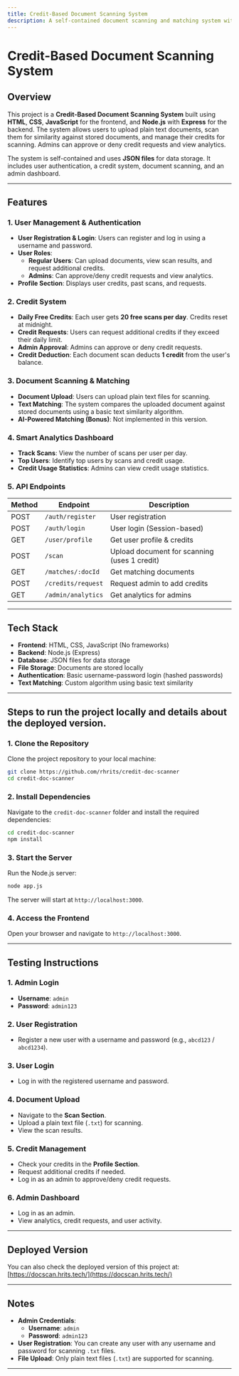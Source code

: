 ```yaml
---
title: Credit-Based Document Scanning System
description: A self-contained document scanning and matching system with a built-in credit system.
---
```


# Credit-Based Document Scanning System

## Overview
This project is a **Credit-Based Document Scanning System** built using **HTML**, **CSS**, **JavaScript** for the frontend, and **Node.js** with **Express** for the backend. The system allows users to upload plain text documents, scan them for similarity against stored documents, and manage their credits for scanning. Admins can approve or deny credit requests and view analytics.

The system is self-contained and uses **JSON files** for data storage. It includes user authentication, a credit system, document scanning, and an admin dashboard.

---

## Features

### 1. **User Management & Authentication**
- **User Registration & Login**: Users can register and log in using a username and password.
- **User Roles**:
  - **Regular Users**: Can upload documents, view scan results, and request additional credits.
  - **Admins**: Can approve/deny credit requests and view analytics.
- **Profile Section**: Displays user credits, past scans, and requests.

### 2. **Credit System**
- **Daily Free Credits**: Each user gets **20 free scans per day**. Credits reset at midnight.
- **Credit Requests**: Users can request additional credits if they exceed their daily limit.
- **Admin Approval**: Admins can approve or deny credit requests.
- **Credit Deduction**: Each document scan deducts **1 credit** from the user's balance.

### 3. **Document Scanning & Matching**
- **Document Upload**: Users can upload plain text files for scanning.
- **Text Matching**: The system compares the uploaded document against stored documents using a basic text similarity algorithm.
- **AI-Powered Matching (Bonus)**: Not implemented in this version.

### 4. **Smart Analytics Dashboard**
- **Track Scans**: View the number of scans per user per day.
- **Top Users**: Identify top users by scans and credit usage.
- **Credit Usage Statistics**: Admins can view credit usage statistics.

### 5. **API Endpoints**
| Method | Endpoint | Description |
|--------|----------|-------------|
| POST   | `/auth/register` | User registration |
| POST   | `/auth/login` | User login (Session-based) |
| GET    | `/user/profile` | Get user profile & credits |
| POST   | `/scan` | Upload document for scanning (uses 1 credit) |
| GET    | `/matches/:docId` | Get matching documents |
| POST   | `/credits/request` | Request admin to add credits |
| GET    | `/admin/analytics` | Get analytics for admins |

---

## Tech Stack
- **Frontend**: HTML, CSS, JavaScript (No frameworks)
- **Backend**: Node.js (Express)
- **Database**: JSON files for data storage
- **File Storage**: Documents are stored locally
- **Authentication**: Basic username-password login (hashed passwords)
- **Text Matching**: Custom algorithm using basic text similarity


---

## Steps to run the project locally and details about the deployed version.

### 1. **Clone the Repository**
Clone the project repository to your local machine:

```bash
git clone https://github.com/rhrits/credit-doc-scanner
cd credit-doc-scanner
```

### 2. **Install Dependencies**
Navigate to the `credit-doc-scanner` folder and install the required dependencies:

```bash
cd credit-doc-scanner
npm install
```

### 3. **Start the Server**
Run the Node.js server:

```bash
node app.js
```

The server will start at `http://localhost:3000`.

### 4. **Access the Frontend**
Open your browser and navigate to `http://localhost:3000`.

---

## Testing Instructions

### 1. **Admin Login**
- **Username**: `admin`
- **Password**: `admin123`

### 2. **User Registration**
- Register a new user with a username and password (e.g., `abcd123` / `abcd1234`).

### 3. **User Login**
- Log in with the registered username and password.

### 4. **Document Upload**
- Navigate to the **Scan Section**.
- Upload a plain text file (`.txt`) for scanning.
- View the scan results.

### 5. **Credit Management**
- Check your credits in the **Profile Section**.
- Request additional credits if needed.
- Log in as an admin to approve/deny credit requests.

### 6. **Admin Dashboard**
- Log in as an admin.
- View analytics, credit requests, and user activity.

---

## Deployed Version
You can also check the deployed version of this project at:
[https://docscan.hrits.tech/](https://docscan.hrits.tech/)

---

## Notes
- **Admin Credentials**:
  - **Username**: `admin`
  - **Password**: `admin123`
- **User Registration**: You can create any user with any username and password for scanning `.txt` files.
- **File Upload**: Only plain text files (`.txt`) are supported for scanning.

---

